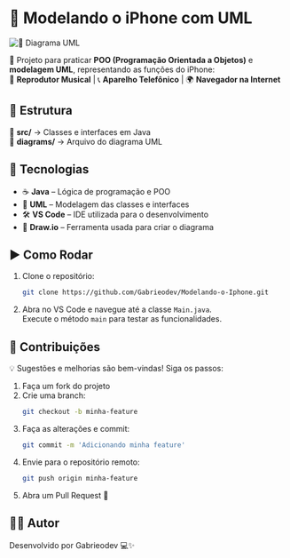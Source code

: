 # 📱 Modelando o iPhone com UML  

![📌 Diagrama UML](./path/to/your/uml_diagram.png)  

🔹 Projeto para praticar **POO (Programação Orientada a Objetos)** e **modelagem UML**, representando as funções do iPhone:  
🎵 **Reprodutor Musical** | 📞 **Aparelho Telefônico** | 🌍 **Navegador na Internet**  

## 📂 Estrutura  

📁 **src/** → Classes e interfaces em Java  
📁 **diagrams/** → Arquivo do diagrama UML  

## 🚀 Tecnologias  

- ☕ **Java** – Lógica de programação e POO  
- 🎨 **UML** – Modelagem das classes e interfaces  
- 🛠 **VS Code** – IDE utilizada para o desenvolvimento  
- 📌 **Draw.io** – Ferramenta usada para criar o diagrama

## ▶ Como Rodar  

1. Clone o repositório:  
   ```bash
   git clone https://github.com/Gabrieodev/Modelando-o-Iphone.git
   ```
2. Abra no VS Code e navegue até a classe `Main.java`.  
   Execute o método `main` para testar as funcionalidades.

## 🤝 Contribuições

💡 Sugestões e melhorias são bem-vindas! Siga os passos:

1. Faça um fork do projeto
2. Crie uma branch:
   ```bash
   git checkout -b minha-feature
   ```
3. Faça as alterações e commit:
   ```bash
   git commit -m 'Adicionando minha feature'
   ```
4. Envie para o repositório remoto:
   ```bash
   git push origin minha-feature
   ```
5. Abra um Pull Request 🚀

## 🧑‍💻 Autor

Desenvolvido por Gabrieodev 💻✨
